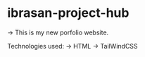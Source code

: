 # ibrasan-project-hub

-> This is my new porfolio website. 

Technologies used: 
  -> HTML 
  -> TailWindCSS
  
